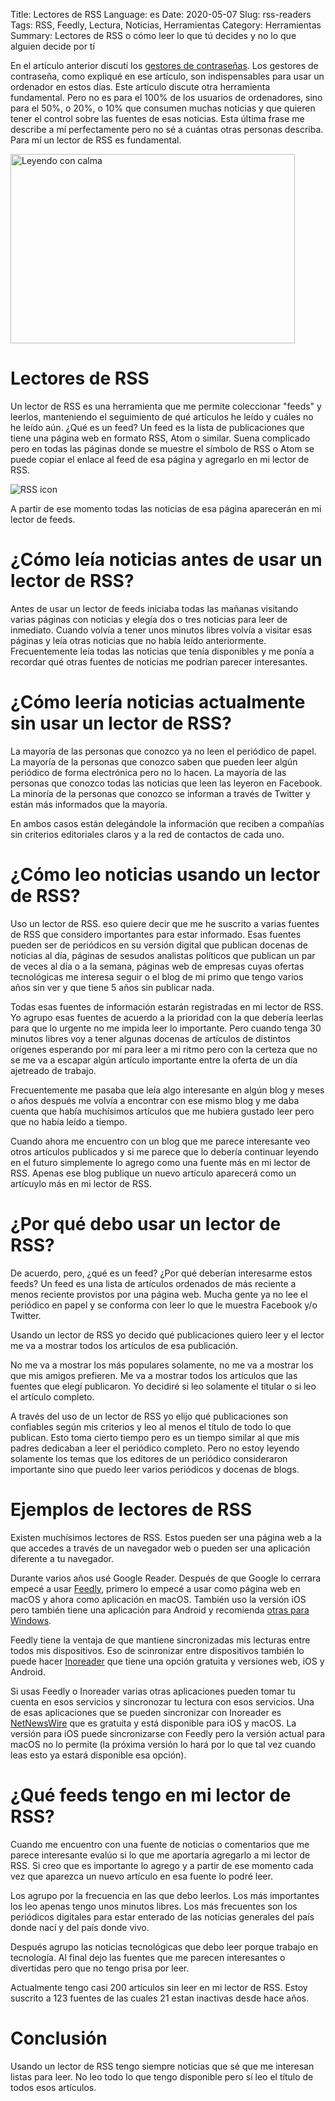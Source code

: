 Title: Lectores de RSS
Language: es
Date: 2020-05-07
Slug: rss-readers
Tags: RSS, Feedly, Lectura, Noticias, Herramientas
Category: Herramientas
Summary: Lectores de RSS o cómo leer lo que tú decides y no lo que alguien decide por tí

En el artículo anterior discutí los [gestores de contraseñas](password-managers). Los gestores de contraseña, como expliqué en ese artículo, son indispensables para usar un ordenador en estos días.
Este artículo discute otra herramienta fundamental. Pero no es para el 100% de los usuarios de ordenadores, sino para el 50%, o 20%, o 10% que consumen muchas noticias y que quieren tener el control sobre
las fuentes de esas noticias. Esta última frase me describe a mí perfectamente pero no sé a cuántas otras personas describa. Para mí un lector de RSS es fundamental.

<img src="https://genarod.github.io/blog/images/woman-white-relax-time-455x303.jpg"
     alt="Leyendo con calma" width="455" height="303" />

# Lectores de RSS

Un lector de RSS es una herramienta que me permite coleccionar "feeds" y leerlos, manteniendo el seguimiento de qué artículos he leído y cuáles no he leído aún. ¿Qué es un feed?
Un feed es la lista de publicaciones que tiene una página web en formato RSS, Atom o similar. Suena complicado pero en todas las páginas donde se muestre el símbolo de RSS o Atom
se puede copiar el enlace al feed de esa página y agregarlo en mi lector de RSS.

<img src="https://www.mozilla.org/media/img/trademarks/feed-icon-28x28.e077f1f611f0.png" alt="RSS icon" />

A partir de ese momento todas las noticias de esa página aparecerán en mi lector de feeds.

# ¿Cómo leía noticias antes de usar un lector de RSS?

Antes de usar un lector de feeds iniciaba todas las mañanas visitando varias páginas con noticias y elegía dos o tres noticias para leer de inmediato.
Cuando volvía a tener unos minutos libres volvía a visitar esas páginas y leía otras noticias que no había leído anteriormente.
Frecuentemente leía todas las noticias que tenía disponibles y me ponía a recordar qué otras fuentes de noticias me podrían parecer interesantes.

# ¿Cómo leería noticias actualmente sin usar un lector de RSS?

La mayoría de las personas que conozco ya no leen el periódico de papel. La mayoría de la personas que conozco saben que pueden leer algún periódico de forma electrónica pero no lo hacen.
La mayoría de las personas que conozco todas las noticias que leen las leyeron en Facebook. La minoría de la personas que conozco se informan a través de Twitter y están más informados que la mayoría.

En ambos casos están delegándole la información que reciben a compañías sin criterios editoriales claros y a la red de contactos de cada uno.

# ¿Cómo leo noticias usando un lector de RSS?

Uso un lector de RSS. eso quiere decir que me he suscrito a varias fuentes de RSS que considero importantes para estar informado.
Esas fuentes pueden ser de periódicos en su versión digital que publican docenas de noticias al día, páginas de sesudos analistas políticos que publican un par de veces al día o a la semana,
páginas web de empresas cuyas ofertas tecnológicas me interesa seguir o el blog de mi primo que tengo varios años sin ver y que tiene 5 años sin publicar nada.

Todas esas fuentes de información estarán registradas en mi lector de RSS. Yo agrupo esas fuentes de acuerdo a la prioridad con la que debería leerlas para que lo urgente no me impida leer lo importante.
Pero cuando tenga 30 minutos libres voy a tener algunas docenas de artículos de distintos orígenes esperando por mí para leer a mi ritmo
pero con la certeza que no se me va a escapar algún artículo importante entre la oferta de un día ajetreado de trabajo.

Frecuentemente me pasaba que leía algo interesante en algún blog y meses o años después me volvía a encontrar con ese mismo blog y
me daba cuenta que había muchísimos artículos que me hubiera gustado leer pero que no había leído a tiempo.

Cuando ahora me encuentro con un blog que me parece interesante veo otros artículos publicados y si me parece que lo debería continuar leyendo en el futuro simplemente lo agrego como una fuente más en mi lector de RSS.
Apenas ese blog publique un nuevo artículo aparecerá como un artícuylo más en mi lector de RSS.

# ¿Por qué debo usar un lector de RSS?

De acuerdo, pero, ¿qué es un feed? ¿Por qué deberían interesarme estos feeds? Un feed es una lista de artículos ordenados de más reciente a menos reciente provistos por una página web.
Mucha gente ya no lee el periódico en papel y se conforma con leer lo que le muestra Facebook y/o Twitter.

Usando un lector de RSS yo decido qué publicaciones quiero leer y el lector me va a mostrar todos los artículos de esa publicación.

No me va a mostrar los más populares solamente, no me va a mostrar los que mis amigos prefieren. Me va a mostrar todos los artículos que las fuentes que elegí publicaron.
Yo decidiré si leo solamente el titular o si leo el artículo completo.

A través del uso de un lector de RSS yo elijo qué publicaciones son confiables según mis criterios y leo al menos el título de todo lo que publican.
Esto toma cierto tiempo pero es un tiempo similar al que mis padres dedicaban a leer el periódico completo.
Pero no estoy leyendo solamente los temas que los editores de un periódico consideraron importante sino que puedo leer varios periódicos y docenas de blogs.

# Ejemplos de lectores de RSS

Existen muchísimos lectores de RSS. Estos pueden ser una página web a la que accedes a través de un navegador web o pueden ser una aplicación diferente a tu navegador.

Durante varios años usé Google Reader. Después de que Google lo cerrara empecé a usar [Feedly](https://feedly.com/i/welcome), primero lo empecé a usar como página web en macOS y ahora como aplicación en macOS.
También uso la versión iOS pero también tiene una aplicación para Android y recomienda [otras para Windows](https://feedly.com/apps.html).

Feedly tiene la ventaja de que mantiene sincronizadas mis lecturas entre todos mis dispositivos.
Eso de scinronizar entre dispositivos también lo puede hacer [Inoreader](https://www.inoreader.com/?lang=es_ES) que tiene una opción gratuita y versiones web, iOS y Android.

Si usas Feedly o Inoreader varias otras aplicaciones pueden tomar tu cuenta en esos servicios y sincronozar tu lectura con esos servicios.
Una de esas aplicaciones que se pueden sincronizar con Inoreader es [NetNewsWire](https://ranchero.com/netnewswire/) que es gratuita y está disponible para iOS y macOS.
La versión para iOS puede sincronizarse con Feedly pero la versión actual para macOS no lo permite (la próxima versión lo hará por lo que tal vez cuando leas esto ya estará disponible esa opción).

# ¿Qué feeds tengo en mi lector de RSS?

Cuando me encuentro con una fuente de noticias o comentarios que me parece interesante evalúo si lo que me aportaría agregarlo a mi lector de RSS.
Si creo que es importante lo agrego y a partir de ese momento cada vez que aparezca un nuevo artículo en esa fuente lo podré leer.

Los agrupo por la frecuencia en las que debo leerlos. Los más importantes los leo apenas tengo unos minutos libres.
Los más frecuentes son los periódicos digitales para estar enterado de las noticias generales del país donde nací y del país donde vivo.

Después agrupo las noticias tecnológicas que debo leer porque trabajo en tecnología. Al final dejo las fuentes que me parecen interesantes o divertidas pero que no tengo prisa por leer.

Actualmente tengo casi 200 artículos sin leer en mi lector de RSS. Estoy suscrito a 123 fuentes de las cuales 21 estan inactivas desde hace años.

# Conclusión

Usando un lector de RSS tengo siempre noticias que sé que me interesan listas para leer. No leo todo lo que tengo disponible pero sí leo el título de todos esos artículos.
